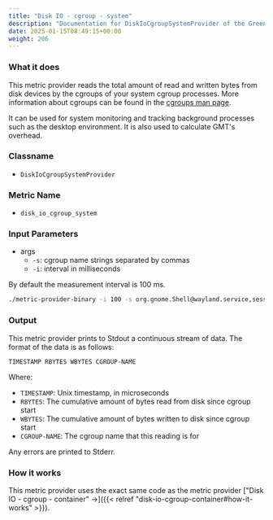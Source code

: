 ```yaml
---
title: "Disk IO - cgroup - system"
description: "Documentation for DiskIoCgroupSystemProvider of the Green Metrics Tool"
date: 2025-01-15T08:49:15+00:00
weight: 206
---
```


### What it does

This metric provider reads the total amount of read and written bytes from disk devices by the cgroups of your system cgroup processes. More information about cgroups can be found in the [cgroups man page](https://www.man7.org/linux/man-pages/man7/cgroups.7.html).

It can be used for system monitoring and tracking background processes such as the desktop environment. It is also used to calculate GMT's overhead.

### Classname

- `DiskIoCgroupSystemProvider`

### Metric Name

- `disk_io_cgroup_system`

### Input Parameters

- args
  - `-s`: cgroup name strings separated by commas
  - `-i`: interval in milliseconds

By default the measurement interval is 100 ms.

```bash
./metric-provider-binary -i 100 -s org.gnome.Shell@wayland.service,session-2.scope
```

### Output

This metric provider prints to Stdout a continuous stream of data. The format of the data is as follows:

`TIMESTAMP RBYTES WBYTES CGROUP-NAME`

Where:

- `TIMESTAMP`: Unix timestamp, in microseconds
- `RBYTES`: The cumulative amount of bytes read from disk since cgroup start
- `WBYTES`: The cumulative amount of bytes written to disk since cgroup start
- `CGROUP-NAME`: The cgroup name that this reading is for

Any errors are printed to Stderr.

### How it works

This metric provider uses the exact same code as the metric provider ["Disk IO - cgroup - container" →]({{< relref "disk-io-cgroup-container#how-it-works" >}}).
